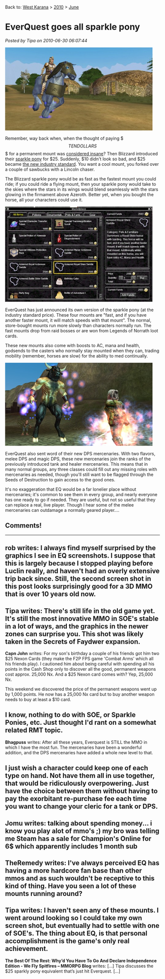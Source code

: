 Back to: [West Karana](/posts/westkarana.md) > [2010](/posts/2010/westkarana.md) > [June](./westkarana.md)
# EverQuest goes all sparkle pony

*Posted by Tipa on 2010-06-30 06:07:44*

[![](../../../uploads/2010/06/eqpony-480x270.jpg "Sparkly ponies dash through the Commonlands!")](../../../uploads/2010/06/eqpony.jpg)

Remember, way back when, when the thought of paying $$$ TEN DOLLARS $$$ for a permanent mount was [considered insane](http://commonsensegamer.com/?p=1387)? Then Blizzard introduced their [sparkle pony](http://www.cuppycake.org/?p=1316) for $25. Suddenly, $10 didn't look so bad, and $25 became [the new industry standard](http://blog.weflyspitfires.com/2010/05/20/everquet-2-introduces-its-own-greed-steed/). You want a cool mount, you forked over a couple of sawbucks with a Lincoln chaser.

The Blizzard sparkle pony would be as fast as the fastest mount you could ride; if you could ride a flying mount, then your sparkle pony would take to the skies where the stars in its wings would blend seamlessly with the stars glowing in the firmament above Azeroth. Better yet, when you bought the horse, all your characters could use it.

[![](../../../uploads/2010/06/eqgame-2010-06-30-06-16-36-31-480x310.jpg "EverQuest Marketplace")](../../../uploads/2010/06/eqgame-2010-06-30-06-16-36-31.jpg)

EverQuest has just announced its own version of the sparkle pony (at the industry standard price). These four mounts are "fast, and if you have another faster mount, it will match speeds with that mount". The normal, store-bought mounts run more slowly than characters normally run. The fast mounts drop from raid bosses or are won from Legends of Norrath loot cards.

These new mounts also come with boosts to AC, mana and health, godsends to the casters who normally stay mounted when they can, trading mobility (remember, horses are slow) for the ability to med continually.

[![](../../../uploads/2010/06/ragemerc_image03-480x270.jpg "Rage of the Mercenaries")](../../../uploads/2010/06/ragemerc_image03.jpg)

EverQuest also sent word of their new DPS mercenaries. With two flavors, melee DPS and magic DPS, these new mercenaries join the ranks of the previously introduced tank and healer mercenaries. This means that in many normal groups, any three classes could fill out any missing roles with mercenaries as needed, though you'll still want to be flagged through the Seeds of Destruction to gain access to the good ones.

It's no exaggeration that EQ would be a far lonelier place without mercenaries; it's common to see them in every group, and nearly everyone has one ready to go if needed. They are useful, but not so useful that they can replace a real, live player. Though I hear some of the melee mercenaries can outdamage a normally geared player....


## Comments!
---
**rob** writes: I always find myself surprised by the graphics I see in EQ screenshots. I suppose that this is largely because I stopped playing before Luclin really, and haven't had an overly extensive trip back since. Still, the second screen shot in this post looks surprisingly good for a 3D MMO that is over 10 years old now.
---
**Tipa** writes: There's still life in the old game yet. It's still the most innovative MMO in SOE's stable in a lot of ways, and the graphics in the newer zones can surprise you. This shot was likely taken in the Secrets of Faydwer expansion. 
---
**Capn John** writes: For my son's birthday a couple of his friends got him two $25 Nexon Cards (they make the F2P FPS game 'Combat Arms' which all his friends play). I cautioned him about being careful with spending all his points in the Cash Shop only to discover all the good, permanent weapons cost approx. 25,000 Nx. And a $25 Nexon card comes with? Yep, 25,000 Nx.

This weekend we discovered the price of the permanent weapons went up by 1,000 points. He now has a 25,000 Nx card but to buy another weapon needs to buy at least a $10 card.

I know, nothing to do with SOE, or Sparkle Ponies, etc. Just thought I'd rant on a somewhat related RMT topic.
---
**Bhagpuss** writes: After all these years, Everquest is STILL the MMO in which I have the most fun. The mercenaries have been a wonderful addition, and the DPS mercenaries have added a whole new level to that.

I just wish a character could keep one of each type on hand. Not have them all in use together, that would be ridiculously overpowering. Just have the choice between them without having to pay the exorbitant re-purchase fee each time you want to change your cleric for a tank or DPS.
---
**Jomu** writes: talking about spending money... i know you play alot of mmo's ;)
my bro was telling me Steam has a sale for Champion's Online for 6$ which apparently includes 1 month sub
---
**TheRemedy** writes: I've always perceived EQ has having a more hardcore fan base than other mmos and as such wouldn't be receptive to this kind of thing. Have you seen a lot of these mounts running around?
---
**Tipa** writes: I haven't seen any of these mounts. I went around looking so I could take my own screen shot, but eventually had to settle with one of SOE's. The thing about EQ, is that personal accomplishment is the game's only real achievement.
---
**The Best Of The Rest: Why&#8217;d You Have To Go And Declare Independence Edition - We Fly Spitfires &#8211; MMORPG Blog** writes: [...] Tipa discusses the $25 sparkly pony equivalent that’s just hit Everquest. [...]

